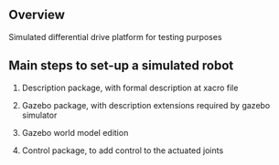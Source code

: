 ## Overview

Simulated differential drive platform for testing purposes

## Main steps to set-up a simulated robot

1. Description package, with formal description at xacro file

1. Gazebo package, with description extensions required by gazebo simulator

1. Gazebo world model edition

1. Control package, to add control to the actuated joints
